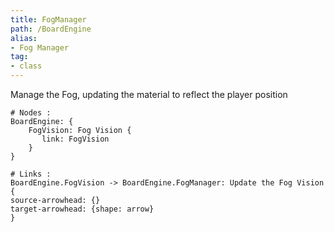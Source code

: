 ```yaml
---
title: FogManager
path: /BoardEngine
alias: 
- Fog Manager
tag: 
- class
---
```

Manage the Fog, updating the material to reflect the player position
```d2
# Nodes :
BoardEngine: {
    FogVision: Fog Vision {
       link: FogVision
    }
}

# Links :
BoardEngine.FogVision -> BoardEngine.FogManager: Update the Fog Vision {
source-arrowhead: {}
target-arrowhead: {shape: arrow}
}

```
